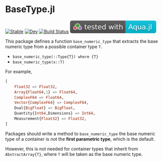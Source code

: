 # BaseType.jl

[![Stable](https://img.shields.io/badge/docs-stable-blue.svg)](https://MilesCranmer.github.io/BaseType.jl/stable/)
[![Dev](https://img.shields.io/badge/docs-dev-blue.svg)](https://MilesCranmer.github.io/BaseType.jl/dev/)
[![Build Status](https://github.com/MilesCranmer/BaseType.jl/actions/workflows/CI.yml/badge.svg?branch=main)](https://github.com/MilesCranmer/BaseType.jl/actions/workflows/CI.yml?query=branch%3Amain)
[![Aqua](https://raw.githubusercontent.com/JuliaTesting/Aqua.jl/master/badge.svg)](https://github.com/JuliaTesting/Aqua.jl)

This package defines a function `base_numeric_type` that
extracts the base numeric type from a possible container type `T`.

- `base_numeric_type(::Type{T}) where {T}`
- `base_numeric_type(x::T)`

For example,

```julia
[
    Float32 => Float32,
    Array{Float64,1} => Float64,
    ComplexF64 => Float64,
    Vector{ComplexF64} => ComplexF64,
    Dual{BigFloat} => BigFloat,
    Quantity{Int64,Dimensions} => Int64,
    Measurement{Float32} => Float32,
]
```

Packages should write a method to `base_numeric_type`
the base numeric type of a container
is not the **first parametric type**, which is the default.

However, this is not needed for container types
that inherit from `AbstractArray{T}`, where `T`
will be taken as the base numeric type.
